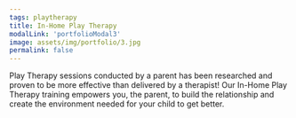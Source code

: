 ```yaml
---
tags: playtherapy
title: In-Home Play Therapy
modalLink: 'portfolioModal3'
image: assets/img/portfolio/3.jpg
permalink: false
---
```

Play Therapy sessions conducted by a parent has been researched and proven to be more effective than delivered by a therapist! Our In-Home Play Therapy training empowers you, the parent, to build the relationship and create the environment needed for your child to get better.
